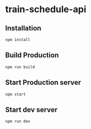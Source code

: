 # train-schedule-api

## Installation
```
npm install
```

## Build Production
```
npm run build
```

## Start Production server
```
npm start
```

## Start dev server
```
npm run dev
```
